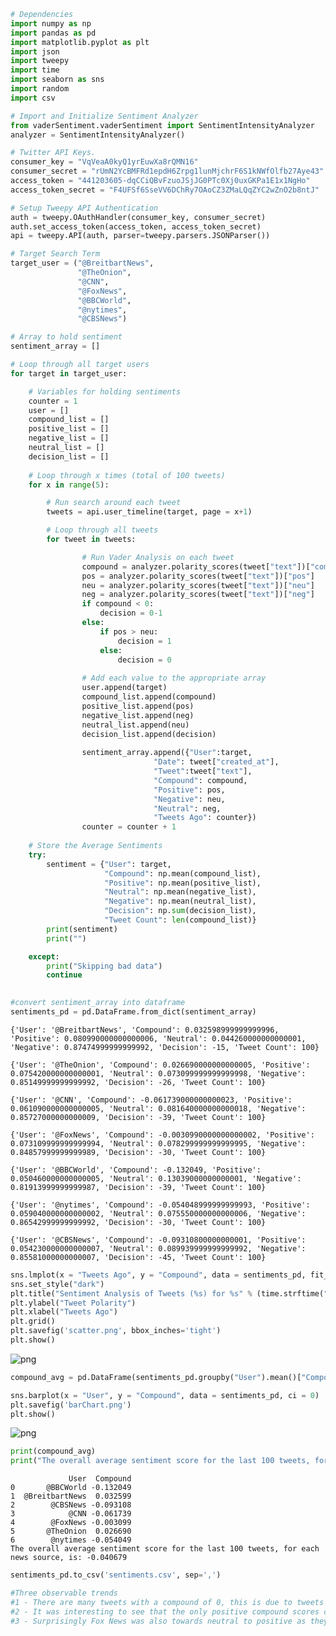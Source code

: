 

```python
# Dependencies
import numpy as np
import pandas as pd
import matplotlib.pyplot as plt
import json
import tweepy
import time
import seaborn as sns
import random
import csv

# Import and Initialize Sentiment Analyzer
from vaderSentiment.vaderSentiment import SentimentIntensityAnalyzer
analyzer = SentimentIntensityAnalyzer()

# Twitter API Keys. 
consumer_key = "VqVeaA0kyQ1yrEuwXa8rQMN16"
consumer_secret = "rUmN2YcBMFRd1epdH6Zrpg1lunMjchrF6S1kNWfOlfb27Aye43"
access_token = "441203605-dqCCiQBvFzuoJSjJG0PTc0Xj0uxGKPa1E1x1NgHo"
access_token_secret = "F4UFSf6SseVV6DChRy7OAoCZ3ZMaLQqZYC2wZnO2b8ntJ"

# Setup Tweepy API Authentication
auth = tweepy.OAuthHandler(consumer_key, consumer_secret)
auth.set_access_token(access_token, access_token_secret)
api = tweepy.API(auth, parser=tweepy.parsers.JSONParser())

# Target Search Term
target_user = ("@BreitbartNews", 
               "@TheOnion", 
               "@CNN",
               "@FoxNews", 
               "@BBCWorld", 
               "@nytimes", 
               "@CBSNews")

# Array to hold sentiment
sentiment_array = []

# Loop through all target users
for target in target_user:

    # Variables for holding sentiments
    counter = 1
    user = []
    compound_list = []
    positive_list = []
    negative_list = []
    neutral_list = []
    decision_list = []
    
    # Loop through x times (total of 100 tweets)
    for x in range(5):

        # Run search around each tweet
        tweets = api.user_timeline(target, page = x+1)

        # Loop through all tweets
        for tweet in tweets:

                # Run Vader Analysis on each tweet
                compound = analyzer.polarity_scores(tweet["text"])["compound"]
                pos = analyzer.polarity_scores(tweet["text"])["pos"]
                neu = analyzer.polarity_scores(tweet["text"])["neu"]
                neg = analyzer.polarity_scores(tweet["text"])["neg"]
                if compound < 0:
                    decision = 0-1
                else:
                    if pos > neu:
                        decision = 1
                    else:
                        decision = 0
                
                # Add each value to the appropriate array
                user.append(target)
                compound_list.append(compound)
                positive_list.append(pos)
                negative_list.append(neg)
                neutral_list.append(neu)
                decision_list.append(decision)
                
                sentiment_array.append({"User":target,
                                "Date": tweet["created_at"],
                                "Tweet":tweet["text"],
                                "Compound": compound,
                                "Positive": pos,
                                "Negative": neu,
                                "Neutral": neg,
                                "Tweets Ago": counter})
                counter = counter + 1
    
    # Store the Average Sentiments
    try:    
        sentiment = {"User": target,
                     "Compound": np.mean(compound_list),
                     "Positive": np.mean(positive_list),
                     "Neutral": np.mean(negative_list),
                     "Negative": np.mean(neutral_list),
                     "Decision": np.sum(decision_list),
                     "Tweet Count": len(compound_list)}
        print(sentiment)
        print("")

    except:
        print("Skipping bad data")
        continue
        

#convert sentiment_array into dataframe
sentiments_pd = pd.DataFrame.from_dict(sentiment_array)
```

    {'User': '@BreitbartNews', 'Compound': 0.032598999999999996, 'Positive': 0.080990000000000006, 'Neutral': 0.044260000000000001, 'Negative': 0.87474999999999992, 'Decision': -15, 'Tweet Count': 100}
    
    {'User': '@TheOnion', 'Compound': 0.026690000000000005, 'Positive': 0.075420000000000001, 'Neutral': 0.073099999999999998, 'Negative': 0.85149999999999992, 'Decision': -26, 'Tweet Count': 100}
    
    {'User': '@CNN', 'Compound': -0.061739000000000023, 'Positive': 0.061090000000000005, 'Neutral': 0.081640000000000018, 'Negative': 0.85727000000000009, 'Decision': -39, 'Tweet Count': 100}
    
    {'User': '@FoxNews', 'Compound': -0.0030990000000000002, 'Positive': 0.073109999999999994, 'Neutral': 0.078299999999999995, 'Negative': 0.84857999999999989, 'Decision': -30, 'Tweet Count': 100}
    
    {'User': '@BBCWorld', 'Compound': -0.132049, 'Positive': 0.050460000000000005, 'Neutral': 0.13039000000000001, 'Negative': 0.81913999999999987, 'Decision': -39, 'Tweet Count': 100}
    
    {'User': '@nytimes', 'Compound': -0.054048999999999993, 'Positive': 0.059040000000000002, 'Neutral': 0.075550000000000006, 'Negative': 0.86542999999999992, 'Decision': -30, 'Tweet Count': 100}
    
    {'User': '@CBSNews', 'Compound': -0.09310800000000001, 'Positive': 0.054230000000000007, 'Neutral': 0.089939999999999992, 'Negative': 0.85581000000000007, 'Decision': -45, 'Tweet Count': 100}
    
    


```python
sns.lmplot(x = "Tweets Ago", y = "Compound", data = sentiments_pd, fit_reg = False, hue = "User", legend = True)
sns.set_style("dark")
plt.title("Sentiment Analysis of Tweets (%s) for %s" % (time.strftime("%x"), target))
plt.ylabel("Tweet Polarity")
plt.xlabel("Tweets Ago")
plt.grid()
plt.savefig('scatter.png', bbox_inches='tight')
plt.show()
```


![png](output_1_0.png)



```python
compound_avg = pd.DataFrame(sentiments_pd.groupby("User").mean()["Compound"], index = None).reset_index()

sns.barplot(x = "User", y = "Compound", data = sentiments_pd, ci = 0)
plt.savefig('barChart.png')
plt.show()
```


![png](output_2_0.png)



```python
print(compound_avg)
print("The overall average sentiment score for the last 100 tweets, for each news source, is: %s" % round(sentiments_pd["Compound"].mean(),6))
```

                 User  Compound
    0       @BBCWorld -0.132049
    1  @BreitbartNews  0.032599
    2        @CBSNews -0.093108
    3            @CNN -0.061739
    4        @FoxNews -0.003099
    5       @TheOnion  0.026690
    6        @nytimes -0.054049
    The overall average sentiment score for the last 100 tweets, for each news source, is: -0.040679
    


```python
sentiments_pd.to_csv('sentiments.csv', sep=',')
```


```python
#Three observable trends
#1 - There are many tweets with a compound of 0, this is due to tweets only containing a link to an article, a picture, or having few words to analyze. It is recommended that these are filtered out for a true sentiment score.
#2 - It was interesting to see that the only positive compound scores came from the satirycal site, The Onion, and the hate filled, Breitbart news. But this could be that they use snarky sarcasm in their tweets.
#3 - Surprisingly Fox News was also towards neutral to positive as they also tend to report news that is hateful, but it could be the way that they word it as well. 
```
